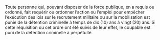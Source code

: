 Toute personne qui, pouvant disposer de la force publique, en a requis ou ordonné, fait requérir ou ordonner l’action ou l’emploi pour empêcher l’exécution des lois sur le recrutement militaire ou sur la mobilisation est punie de la détention criminelle à temps de dix (10) ans à vingt (20) ans.
Si cette réquisition ou cet ordre ont été suivis de leur effet, le coupable est puni de la détention criminelle à perpétuité.